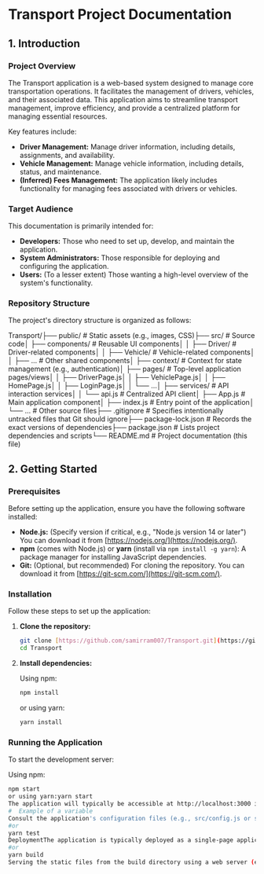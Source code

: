 # Transport Project Documentation

## 1. Introduction

### Project Overview

The Transport application is a web-based system designed to manage core transportation operations.  It facilitates the management of drivers, vehicles, and their associated data. This application aims to streamline transport management, improve efficiency, and provide a centralized platform for managing essential resources.

Key features include:

* **Driver Management:** Manage driver information, including details, assignments, and availability.
* **Vehicle Management:** Manage vehicle information, including details, status, and maintenance.
* **(Inferred) Fees Management:** The application likely includes functionality for managing fees associated with drivers or vehicles.

### Target Audience

This documentation is primarily intended for:

* **Developers:** Those who need to set up, develop, and maintain the application.
* **System Administrators:** Those responsible for deploying and configuring the application.
* **Users:** (To a lesser extent) Those wanting a high-level overview of the system's functionality.

### Repository Structure

The project's directory structure is organized as follows:

Transport/├── public/                 # Static assets (e.g., images, CSS)├── src/                    # Source code│   ├── components/         # Reusable UI components│   │   ├── Driver/         # Driver-related components│   │   ├── Vehicle/         # Vehicle-related components│   │   ├── ...             # Other shared components│   ├── context/            # Context for state management (e.g., authentication)│   ├── pages/              # Top-level application pages/views│   │   ├── DriverPage.js│   │   ├── VehiclePage.js│   │   ├── HomePage.js│   │   ├── LoginPage.js│   │   └── ...│   ├── services/           # API interaction services│   │   └── api.js          # Centralized API client│   ├── App.js              # Main application component│   ├── index.js            # Entry point of the application│   └── ...                 # Other source files├── .gitignore            # Specifies intentionally untracked files that Git should ignore├── package-lock.json       # Records the exact versions of dependencies├── package.json            # Lists project dependencies and scripts└── README.md               # Project documentation (this file)
## 2. Getting Started

### Prerequisites

Before setting up the application, ensure you have the following software installed:

* **Node.js:** (Specify version if critical, e.g., "Node.js version 14 or later")  You can download it from [https://nodejs.org/](https://nodejs.org/).
* **npm** (comes with Node.js) or **yarn** (install via `npm install -g yarn`):  A package manager for installing JavaScript dependencies.
* **Git:** (Optional, but recommended) For cloning the repository.  You can download it from  [https://git-scm.com/](https://git-scm.com/).

### Installation

Follow these steps to set up the application:

1.  **Clone the repository:**

    ```bash
    git clone [https://github.com/samirram007/Transport.git](https://github.com/samirram007/Transport.git)
    cd Transport
    ```

2.  **Install dependencies:**

    Using npm:

    ```bash
    npm install
    ```

    or using yarn:

    ```bash
    yarn install
    ```

### Running the Application

To start the development server:

Using npm:

```bash
npm start
or using yarn:yarn start
The application will typically be accessible at http://localhost:3000 in your web browser.Environment VariablesThis project may require specific environment variables.  If so, create a .env file in the project root directory and define the necessary variables.  For example:API_BASE_URL=[https://your-api.com/api](https://www.google.com/search?q=https://your-api.com/api)
#  Example of a variable
Consult the application's configuration files (e.g., src/config.js or similar) for a list of required environment variables.3. Application ArchitectureComponent StructureThe application's UI is built using reusable React components.  Key component categories include:Driver Components: Located in src/components/Driver/, these components manage the display and interaction with driver-related data.  Examples include DriverList.js (displays a list of drivers) and potentially DriverDetails.js (displays detailed driver information).Vehicle Components: Located in src/components/Vehicle/, these components manage vehicle-related data.  Examples include VehicleList.js and potentially VehicleDetails.js.Shared Components: Components in src/components/ that are used across different parts of the application (e.g., UI elements, layout components).RoutingThe application uses React Router (or a similar routing library) to manage navigation between different pages.  Key routes include:/:  The home page (HomePage.js)./drivers:  The driver management page (DriverPage.js)./vehicles:  The vehicle management page (VehiclePage.js)./login: The login page (LoginPage.js)State ManagementThe application employs React Context for managing application state.  Specifically:AuthContext: Located in src/context/AuthContext.js, this context provides authentication-related state (e.g., logged-in user information) to components that need it.For other data, components manage their state locally or through props.  If the application grows, consider a more robust state management solution like Redux or Zustand.API ServiceThe src/services/api.js file centralizes all API interactions.  This service likely uses fetch or a library like axios to communicate with the backend API.  This promotes code reusability and simplifies API endpoint management.  It is recommended to follow RESTful API principles.Fees Management (Inferred)Based on the application's purpose, it's inferred that there is a fees management system.  The structure and location of this system within the code requires further investigation.  It is recommended that a dedicated section be created in the services folder for any fee related API calls.  Also a dedicated component folder be created.4. Core FeaturesDriver ManagementThe Driver Management feature allows users to:View a list of drivers.Add new drivers.Edit existing driver information.Delete drivers.View driver details.(Note: Confirm these features by inspecting the application)Vehicle ManagementThe Vehicle Management feature enables users to:View a list of vehicles.Add new vehicles.Edit existing vehicle information.Delete vehicles.View vehicle details.(Note: Confirm these features by inspecting the application)AuthenticationThe application includes user authentication, allowing users to:Log in to the system.Log out of the system.Manage user sessions.Restrict access to certain pages based on user roles/permissions.(Note: Confirm these features by inspecting the application)Fees Management (Inferred)If implemented, the application may contain features to:Calculate feesManage fee structures.Associate fees with drivers or vehicles.Generate fee reports.(Note: Confirm these features by inspecting the application)5. API DocumentationDetailed API documentation is not provided here.  However, the application likely exposes a RESTful API.  Key endpoints (inferred) may include:GET /api/drivers:  Retrieves a list of drivers.GET /api/drivers/{id}: Retrieves a specific driver.POST /api/drivers:  Creates a new driver.PUT /api/drivers/{id}:  Updates a driver.DELETE /api/drivers/{id}:  Deletes a driver.GET /api/vehicles:  Retrieves a list of vehicles.GET /api/vehicles/{id}: Retrieves a specific vehicle.POST /api/vehicles:  Creates a new vehicle.PUT /api/vehicles/{id}:  Updates a vehicle.DELETE /api/vehicles/{id}:  Deletes a vehicle.POST /api/login : Logs in a user.(Note:  A full list of endpoints and their specifications should be documented, including request/response formats, authentication requirements, and error codes.  This information is crucial for other developers who may interact with this application.)6. Development GuidelinesCoding StandardsThe project follows common JavaScript and React coding conventions.  Key guidelines include:Use consistent indentation (2 spaces).Write clear and concise code.Follow component-based architecture principles.Use meaningful variable and function names.Write comments to explain complex logic.TestingThe application should include unit and integration tests to ensure code quality and prevent regressions.  Key testing practices include:Use Jest (or a similar testing framework) for unit testing.Test individual components and functions in isolation.Test API interactions and data flow.Aim for high test coverage.To run the tests:npm test
#or
yarn test
DeploymentThe application is typically deployed as a single-page application.  A common deployment strategy involves:Building the application for production:npm run build
#or
yarn build
Serving the static files from the build directory using a web server (e.g., Nginx, Apache, or a Node.js server).The specific deployment process may vary depending on the hosting environment.ContributingContributions to the Transport project are welcome!  Please follow these guidelines:Fork the repository.Create a new branch for your feature or bug fix.Write tests for your code.Submit a pull request with a clear description of your changes.Ensure your code adheres to the project's coding standards.7. TroubleshootingCommon IssuesDependency Installation Errors: Ensure you have the correct versions of Node.js and npm/yarn installed.  Try deleting node_modules and package-lock.json (or yarn.lock) and reinstalling the dependencies.API Connection Errors: Verify that the API server is running and accessible.  Check the API_BASE_URL environment variable.Login Issues: Double-check your login credentials and ensure that the authentication service is working correctly.DebuggingUse the browser's developer tools to inspect the application's behavior, network requests, and console output.Use console.log() statements to debug JavaScript code.Use a debugger (e.g., in VS Code) to step through the code and identify issues.8. Future EnhancementsImplement a comprehensive